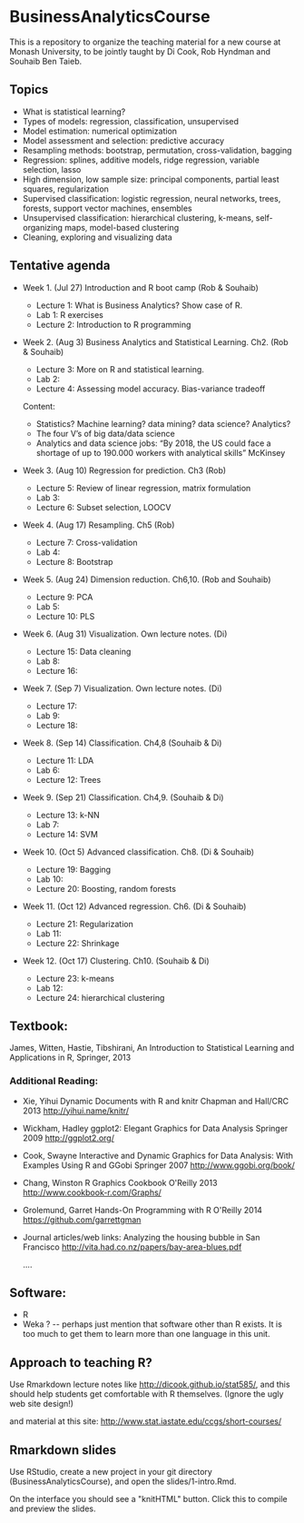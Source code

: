 # BusinessAnalyticsCourse
This is a repository to organize the teaching material for a new course at Monash University, to be jointly taught by Di Cook, Rob Hyndman and Souhaib Ben Taieb.

##  Topics

* What is statistical learning?
* Types of models: regression, classification, unsupervised
* Model estimation: numerical optimization
* Model assessment and selection: predictive accuracy
* Resampling methods: bootstrap, permutation, cross-validation, bagging
* Regression: splines, additive models, ridge regression, variable selection, lasso
* High dimension, low sample size: principal components, partial least squares, regularization
* Supervised classification: logistic regression, neural networks, trees, forests, support vector machines, ensembles
* Unsupervised classification: hierarchical clustering, k-means, self-organizing maps, model-based clustering
* Cleaning, exploring and visualizing data

## Tentative agenda

* Week 1. (Jul 27) Introduction and R boot camp (Rob & Souhaib)
  - Lecture 1:  What is Business Analytics? Show case of R.
  - Lab 1: R exercises
  - Lecture 2: Introduction to R programming

* Week 2. (Aug 3) Business Analytics and Statistical Learning. Ch2. (Rob & Souhaib)
  - Lecture 3: More on R and statistical learning. 
  - Lab 2: 
  - Lecture 4: Assessing model accuracy. Bias-variance tradeoff

  Content: 
    - Statistics? Machine learning? data mining? data science? Analytics? 
    - The four V’s of big data/data science
    - Analytics and data science jobs: “By 2018, the US could face a shortage of up to 190.000 workers with analytical skills” McKinsey

* Week 3. (Aug 10) Regression for prediction. Ch3 (Rob)
  - Lecture 5: Review of linear regression, matrix formulation
  - Lab 3:
  - Lecture 6: Subset selection, LOOCV 

* Week 4. (Aug 17) Resampling. Ch5 (Rob)
  - Lecture 7: Cross-validation
  - Lab 4: 
  - Lecture 8: Bootstrap

* Week 5. (Aug 24) Dimension reduction. Ch6,10. (Rob and Souhaib)
  - Lecture 9: PCA
  - Lab 5:
  - Lecture 10: PLS

* Week 6. (Aug 31) Visualization. Own lecture notes. (Di)
  - Lecture 15: Data cleaning
  - Lab 8:
  - Lecture 16:

* Week 7. (Sep 7) Visualization. Own lecture notes. (Di)
  - Lecture 17:
  - Lab 9:
  - Lecture 18:
  
* Week 8. (Sep 14) Classification. Ch4,8 (Souhaib & Di)
  - Lecture 11: LDA
  - Lab 6:
  - Lecture 12: Trees

* Week 9. (Sep 21) Classification. Ch4,9. (Souhaib & Di)
  - Lecture 13: k-NN
  - Lab 7:
  - Lecture 14: SVM

* Week 10. (Oct 5) Advanced classification. Ch8. (Di & Souhaib)
  - Lecture 19: Bagging
  - Lab 10:
  - Lecture 20: Boosting, random forests

* Week 11. (Oct 12) Advanced regression. Ch6. (Di & Souhaib)
  - Lecture 21: Regularization
  - Lab 11:
  - Lecture 22: Shrinkage

* Week 12. (Oct 17) Clustering. Ch10. (Souhaib & Di)
  - Lecture 23: k-means
  - Lab 12:
  - Lecture 24: hierarchical clustering
  
## Textbook: 

James, Witten, Hastie, Tibshirani, An Introduction to Statistical Learning and Applications in R, Springer, 2013
          
### Additional Reading: 
  
  *  Xie, Yihui
        Dynamic Documents with R and knitr
        Chapman and Hall/CRC
        2013
        http://yihui.name/knitr/
                      
  * Wickham, Hadley
        ggplot2: Elegant Graphics for Data Analysis
        Springer
        2009
        http://ggplot2.org/
        
  * Cook, Swayne
        Interactive and Dynamic Graphics for Data Analysis: With Examples Using R and GGobi
        Springer
        2007
        http://www.ggobi.org/book/
        
  * Chang, Winston
        R Graphics Cookbook
        O'Reilly
        2013
        http://www.cookbook-r.com/Graphs/
        
  * Grolemund, Garret
        Hands-On Programming with R
        O'Reilly
        2014
        https://github.com/garrettgman
        
  * Journal articles/web links:
      Analyzing the housing bubble in San Francisco http://vita.had.co.nz/papers/bay-area-blues.pdf
      
      .... 

## Software:
* R 
* Weka ? -- perhaps just mention that software other than R exists. It is too much to get them to learn more than one language in this unit.
      
## Approach to teaching R? 

Use Rmarkdown lecture notes like http://dicook.github.io/stat585/, and this should help students get comfortable with R themselves. (Ignore the ugly web site design!)

and material at this site: http://www.stat.iastate.edu/ccgs/short-courses/
        
## Rmarkdown slides

Use RStudio, create a new project in your git directory (BusinessAnalyticsCourse), and open the slides/1-intro.Rmd. 

On the interface you should see a "knitHTML" button. Click this to compile and preview the slides.
